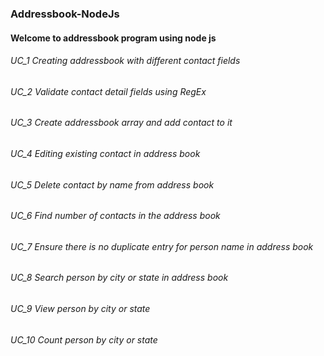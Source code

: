 ### Addressbook-NodeJs

#### Welcome to addressbook program using node js

###### UC_1 Creating addressbook with different contact fields 

###### UC_2 Validate contact detail fields using RegEx

###### UC_3 Create addressbook array and add contact to it

###### UC_4 Editing existing contact in address book

###### UC_5 Delete contact by name from address book

###### UC_6 Find number of contacts in the address book

###### UC_7 Ensure there is no duplicate entry for person name in address book

###### UC_8 Search person by city or state in address book

###### UC_9 View person by city or state

###### UC_10 Count person by city or state

